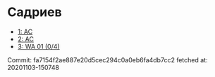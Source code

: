 # Садриев
- [1: AC](1.md)
- [2: AC](2.md)
- [3: WA 01 (0/4)](3.md)

Commit: fa7154f2ae887e20d5cec294c0a0eb6fa4db7cc2
 fetched at: 20201103-150748

